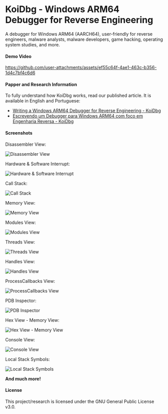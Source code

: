 # KoiDbg - Windows ARM64 Debugger for Reverse Engineering

A debugger for Windows ARM64 (AARCH64), user-friendly for reverse engineers, malware analysts, malware developers, game hacking, operating system studies, and more.

#### Demo Video

https://github.com/user-attachments/assets/ef55c64f-4ae1-463c-b356-1d4c7bf4c6d6

#### Papper and Research Information

To fully understand how KoiDbg works, read our published article. It is available in English and Portuguese:

- [Writing a Windows ARM64 Debugger for Reverse Engineering - KoiDbg](https://keowu.re/posts/Writing-a-Windows-ARM64-Debugger-for-Reverse-Engineering-KoiDbg/)
- [Escrevendo um Debugger para Windows ARM64 com foco em Engenharia Reversa - KoiDbg](https://keowu.re/posts/Escrevendo-um-Debugger-para-Windows-ARM64-com-foco-em-Engenharia-Reversa-KoiDbg/)

#### Screenshots

Disassembler View:

![Disassembler View](imgs/repo/DisassemblerView.png)

Hardware & Software Interrupt:

![Hardware & Software Interrupt](imgs/repo/HardwareSoftwareInterrupt.png)

Call Stack:

![Call Stack](imgs/repo/CallStack.png)

Memory View:

![Memory View](imgs/repo/MemoryView.png)

Modules View:

![Modules View](imgs/repo/ModulesView.png)

Threads View:

![Threads View](imgs/repo/ThreadsView.png)

Handles View:

![Handles View](imgs/repo/HandlesView.png)

ProcessCallbacks View:

![ProcessCallbacks View](imgs/repo/ProcessCallbacksView.png)

PDB Inspector:

![PDB Inspector](imgs/repo/PDBInspector.png)

Hex View - Memory View:

![Hex View - Memory View](imgs/repo/HexViewMemoryView.png)

Console View:

![Console View](imgs/repo/ConsoleView.png)

Local Stack Symbols:

![Local Stack Symbols](imgs/repo/LocalStackSymbols.png)

**And much more!**

#### License
This project/research is licensed under the GNU General Public License v3.0.
